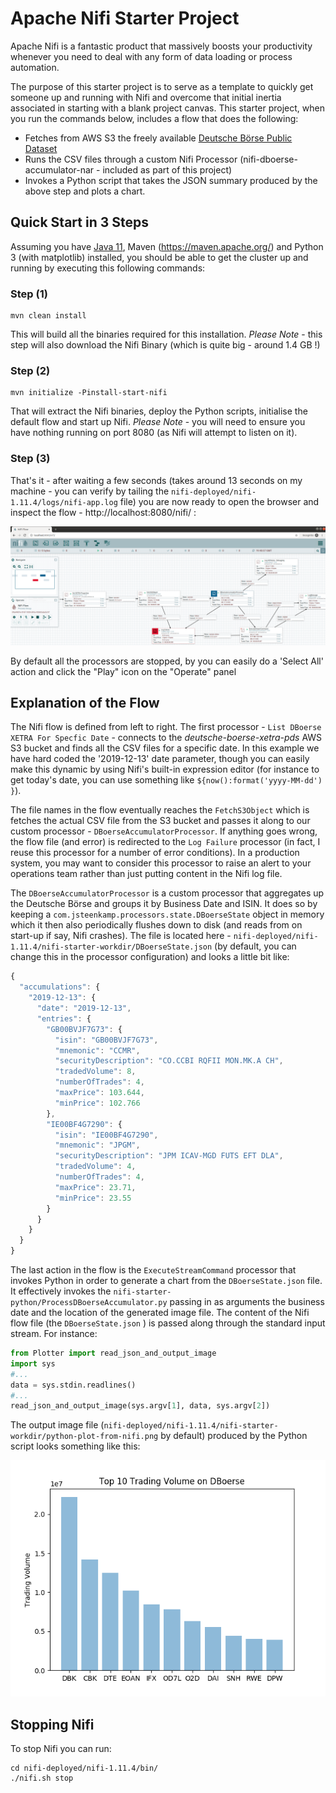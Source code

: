 # Apache Nifi Starter Project

Apache Nifi is a fantastic product that massively boosts your productivity whenever you need to deal with any form of data loading or process automation.  

The purpose of this starter project is to serve as a template to quickly get someone up and running with Nifi and overcome that initial inertia associated in starting with a blank project canvas. This starter project, when you run the commands below, includes a flow that does the following:

* Fetches from AWS S3 the freely available [Deutsche Börse Public Dataset](https://github.com/Deutsche-Boerse/dbg-pds)
* Runs the CSV files through a custom Nifi Processor (nifi-dboerse-accumulator-nar - included as part of this project)
* Invokes a Python script that takes the JSON summary produced by the above step and plots a chart.

## Quick Start in 3 Steps

Assuming you have [Java 11](https://adoptopenjdk.net/), Maven (https://maven.apache.org/) and Python 3 (with matplotlib) installed, you should be able to get the cluster up and running by executing this following commands:

### Step (1)

```
mvn clean install
```

This will build all the binaries required for this installation. *Please Note* - this step will also download the Nifi Binary (which is quite big - around 1.4 GB !)

### Step (2)

```
mvn initialize -Pinstall-start-nifi
```

That will extract the Nifi binaries, deploy the Python scripts, initialise the default flow and start up Nifi. *Please Note* - you will need to ensure you have nothing running on port 8080 (as Nifi will attempt to listen on it).


### Step (3)

That's it - after waiting a few seconds (takes around 13 seconds on my machine - you can verify by tailing the `nifi-deployed/nifi-1.11.4/logs/nifi-app.log` file) you are now ready to open the browser and inspect the flow - http://localhost:8080/nifi/ :

 
![Alt text](Nifi-Flow-Screenshot.png?raw=true "Nifi Flow Screenshot")

By default all the processors are stopped, by you can easily do a 'Select All' action and click the "Play" icon on the "Operate" panel 


## Explanation of the Flow 

The Nifi flow is defined from left to right. The first processor - `List DBoerse XETRA For Specfic Date` - connects to the _deutsche-boerse-xetra-pds_ AWS S3 bucket and finds all the CSV files for a specific date. In this example we have hard coded the '2019-12-13' date parameter, though you can easily make this dynamic by using Nifi's built-in expression editor (for instance to get today's date, you can use something like `${now():format('yyyy-MM-dd') }`).

The file names in the flow eventually reaches the `FetchS3Object` which is fetches the actual CSV file from the S3 bucket and passes it along to our custom processor - `DBoerseAccumulatorProcessor`. If anything goes wrong, the flow file (and error) is redirected to the `Log Failure` processor (in fact, I reuse this processor for a number of error conditions). In a production system, you may want to consider this processor to raise an alert to your operations team rather than just putting content in the Nifi log file.

The `DBoerseAccumulatorProcessor` is a custom processor that aggregates up the Deutsche Börse and groups it by Business Date and ISIN. It does so by keeping a `com.jsteenkamp.processors.state.DBoerseState` object in memory which it then also periodically flushes down to disk (and reads from on start-up if say, Nifi crashes). The file is located here - `nifi-deployed/nifi-1.11.4/nifi-starter-workdir/DBoerseState.json` (by default, you can change this in the processor configuration) and looks a little bit like:

```javascript
{
  "accumulations": {
    "2019-12-13": {
      "date": "2019-12-13",
      "entries": {
        "GB00BVJF7G73": {
          "isin": "GB00BVJF7G73",
          "mnemonic": "CCMR",
          "securityDescription": "CO.CCBI RQFII MON.MK.A CH",
          "tradedVolume": 8,
          "numberOfTrades": 4,
          "maxPrice": 103.644,
          "minPrice": 102.766
        },
        "IE00BF4G7290": {
          "isin": "IE00BF4G7290",
          "mnemonic": "JPGM",
          "securityDescription": "JPM ICAV-MGD FUTS EFT DLA",
          "tradedVolume": 4,
          "numberOfTrades": 4,
          "maxPrice": 23.71,
          "minPrice": 23.55
        }
      }
    }
  }
}
```

The last action in the flow is the `ExecuteStreamCommand` processor that invokes Python in order to generate a chart from the `DBoerseState.json` file. It effectively invokes the  `nifi-starter-python/ProcessDBoerseAccumulator.py` passing in as arguments the business date and the location of the generated image file. The content of the Nifi flow file (the `DBoerseState.json` ) is passed along through the standard input stream. For instance:

```python
from Plotter import read_json_and_output_image
import sys
#...
data = sys.stdin.readlines()
#...
read_json_and_output_image(sys.argv[1], data, sys.argv[2])
```
  
The output image file (`nifi-deployed/nifi-1.11.4/nifi-starter-workdir/python-plot-from-nifi.png` by default) produced by the Python script looks something like this:

![Alt text](python-plot-from-nifi.png?raw=true "Output Plot From Python")
 
  
## Stopping Nifi

To stop Nifi you can run:
 
```
cd nifi-deployed/nifi-1.11.4/bin/
./nifi.sh stop
```




